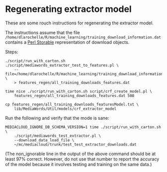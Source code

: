 # Regenerating extractor model

These are some rouch instructions for regenerating the extractor model.

The instructions assume that the file `/home/dlarochelle/R/machine_learning/training_download_information.dat` contains a [Perl Storable](http://perldoc.perl.org/Storable.html) representation of download objects.

Steps:

    ./script/run_with_carton.sh ./script/mediawords_extractor_test_to_features.pl \
        --file=/home/dlarochelle/R/machine_learning/training_download_information.dat \
        > features_regen/all_training_downloads_features.dat
    
    time nice ./script/run_with_carton.sh script/crf_create_model.pl \
        features_regen/all_training_downloads_features.dat 500
    
    cp features_regen/all_training_downloads_featuresModel.txt \
        lib/MediaWords/Util/models/crf_extractor_model

Run the following and verify that the mode is sane:

    MEDIACLOUD_IGNORE_DB_SCHEMA_VERSION=1 time ./script/run_with_carton.sh \
        ./script/mediawords_test_extractor.pl \
        --download_data_load_file \
        ~/mc/mediacloud/trunk/test_test_extractor_downloads.dat

(The non_ignorable line in the output of the above command should be at least 97% correct. However, do not use that number to report the accuracy of the model because it involves testing and training on the same data.)

